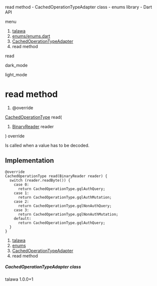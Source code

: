 




read method - CachedOperationTypeAdapter class - enums library - Dart API







menu

1. [talawa](../../index.html)
2. [enums/enums.dart](../../enums_enums/enums_enums-library.html)
3. [CachedOperationTypeAdapter](../../enums_enums/CachedOperationTypeAdapter-class.html)
4. read method

read


dark\_mode

light\_mode




# read method


1. @override

[CachedOperationType](../../enums_enums/CachedOperationType.html)
read(

1. [BinaryReader](https://pub.dev/documentation/hive/2.2.3/hive/BinaryReader-class.html) reader

)
override

Is called when a value has to be decoded.


## Implementation

```
@override
CachedOperationType read(BinaryReader reader) {
  switch (reader.readByte()) {
    case 0:
      return CachedOperationType.gqlAuthQuery;
    case 1:
      return CachedOperationType.gqlAuthMutation;
    case 2:
      return CachedOperationType.gqlNonAuthQuery;
    case 3:
      return CachedOperationType.gqlNonAuthMutation;
    default:
      return CachedOperationType.gqlAuthQuery;
  }
}
```

 


1. [talawa](../../index.html)
2. [enums](../../enums_enums/enums_enums-library.html)
3. [CachedOperationTypeAdapter](../../enums_enums/CachedOperationTypeAdapter-class.html)
4. read method

##### CachedOperationTypeAdapter class





talawa
1.0.0+1






